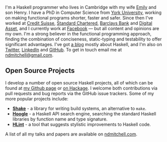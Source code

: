 I'm a Haskell programmer who lives in Cambridge with my wife <a href="http://egmitchell.co.uk/">Emily</a> and son Henry. I have a PhD in Computer Science from <a href="https://www.cs.york.ac.uk/">York University</a>, working on making functional programs shorter, faster and safer. Since then I've worked at <a href="https://www.credit-suisse.com/">Credit Suisse</a>, <a href="https://www.sc.com/">Standard Chartered</a>, <a href="https://www.home.barclays/">Barclays Bank</a> and <a href="https://www.digitalasset.com/">Digital Asset</a>, and I currently work at <a href="https://facebook.com/">Facebook</a> &mdash; but all content and opinions are my own. I'm a strong believer in the functional programming approach, finding the combination of conciseness, static-typing and testability to offer significant advantages. I've got <a href="https://neilmitchell.blogspot.com/">a blog</a> mostly about Haskell, and I'm also on <a href="https://twitter.com/ndm_haskell">Twitter</a>, <a href="https://www.linkedin.com/in/ndmitchell/">LinkedIn</a> and <a href="https://github.com/ndmitchell/">GitHub</a>. To get in touch email me at <a href="mailto:&#x6e;&#x64;&#x6d;&#x69;&#x74;&#x63;&#x68;&#x65;&#x6c;&#x6c;&#x40;&#x67;&#x6d;&#x61;&#x69;&#x6c;&#x2e;&#x63;&#x6f;&#x6d;">&#x6e;&#x64;&#x6d;&#x69;&#x74;&#x63;&#x68;&#x65;&#x6c;&#x6c;&#x40;&#x67;&#x6d;&#x61;&#x69;&#x6c;&#x2e;&#x63;&#x6f;&#x6d;</a><!-- same encoding as github, no point doing better than that -->.
</p>

<h2 id="projects">Open Source Projects</h2>

<p>
    I develop a number of open source Haskell projects, all of which can be found at <a href="https://github.com/ndmitchell/">my Github page</a> or <a href="https://hoogle.haskell.org/?scope=author%3ANeil-Mitchell">on Hackage</a>. I welcome both contributions via pull requests and bug reports via the GitHub issue trackers. Some of my more popular projects include:
</p>
<ul>
    <li><b><a href="https://shakebuild.com/">Shake</a></b> - a library for writing build systems, an alternative to <code>make</code>.</li>
    <li><b><a href="https://hoogle.haskell.org/">Hoogle</a></b> - a Haskell API search engine, searching the standard Haskell libraries by function name and type signature.</li>
    <li><b><a href="https://github.com/ndmitchell/hlint">HLint</a></b> - a tool that suggests stylistic improvements to Haskell code.</li>
</ul>

A list of all my talks and papers are available on <a href="https://ndmitchell.com/">ndmitchell.com</a>.
